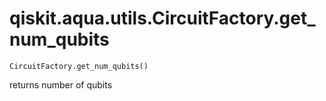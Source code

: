 # qiskit.aqua.utils.CircuitFactory.get\_num\_qubits

`CircuitFactory.get_num_qubits()`

returns number of qubits
